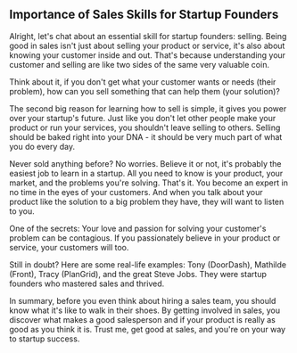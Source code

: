 ## Importance of Sales Skills for Startup Founders

Alright, let's chat about an essential skill for startup founders: selling. Being good in sales isn't just about selling your product or service, it's also about knowing your customer inside and out. That's because understanding your customer and selling are like two sides of the same very valuable coin. 

Think about it, if you don't get what your customer wants or needs (their problem), how can you sell something that can help them (your solution)? 

The second big reason for learning how to sell is simple, it gives you power over your startup's future. Just like you don't let other people make your product or run your services, you shouldn't leave selling to others. Selling should be baked right into your DNA - it should be very much part of what you do every day.

Never sold anything before? No worries. Believe it or not, it's probably the easiest job to learn in a startup. All you need to know is your product, your market, and the problems you're solving. That's it. You become an expert in no time in the eyes of your customers. And when you talk about your product like the solution to a big problem they have, they will want to listen to you.

One of the secrets: Your love and passion for solving your customer's problem can be contagious. If you passionately believe in your product or service, your customers will too. 

Still in doubt? Here are some real-life examples: Tony (DoorDash), Mathilde (Front), Tracy (PlanGrid), and the great Steve Jobs. They were startup founders who mastered sales and thrived.

In summary, before you even think about hiring a sales team, you should know what it's like to walk in their shoes. By getting involved in sales, you discover what makes a good salesperson and if your product is really as good as you think it is. Trust me, get good at sales, and you're on your way to startup success.
